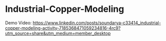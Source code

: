 # Industrial-Copper-Modeling

Demo Video:
https://www.linkedin.com/posts/soundarya-c33414_industrial-copper-modeling-activity-7185368471059234816-4rc9?utm_source=share&utm_medium=member_desktop
